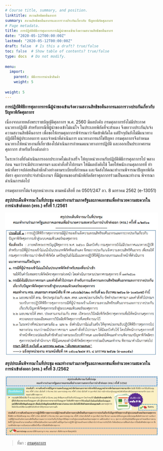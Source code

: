 ```yaml
---
# Course title, summary, and position.
linktitle: สงวนสิทธิขอคืนอากร
summary: สงวนสิทธิขอคืนอากรและการวางประกันเกี่ยวกับ ปัญหาพิกัดศุลกากร
# Page metadata.
title: การปฏิบัติพิธีการศุลกากรกรณีผู้นำของเข้าแจ้งความสงวนสิทธิขอคืนอากร
date: "2020-05-12T00:00:00Z"
lastmod: "2020-05-12T00:00:00Z"
draft: false  # Is this a draft? true/false
toc: false  # Show table of contents? true/false
type: docs  # Do not modify.

menu:
  import:
    parent: พิธีการการนำเข้าสินค้า
    weight: 5

weight: 5
---
```


**การปฏิบัติพิธีการศุลกากรกรณีผู้นำของเข้าแจ้งความสงวนสิทธิขอคืนอากรและการวางประกันเกี่ยวกับ ปัญหาพิกัดศุลกากร**

เนื่องจากภายหลังพระราชบัญญัติศุลกากร พ.ศ. 2560 มีผลบังคับ กรมศุลกากรยังไม่มีประกาศแนวทางปฏิบัติ สำหรับกรณีที่ผู้นำของเข้าไม่แน่ใจ ในประเภทพิกัดที่จะสำแดง จึงขอวางประกัน/แจ้งความสงวนสิทธิคืนอากร เพื่อขอให้กรมศุลกากรพิจำรณาว่าจัดเข้าพิกัดใด แต่ปัจจุบันยังไม่มีแนวทางปฏิบัติให้ผู้ประกอบการ และเจ้าหน้าที่ดำเนินการ แนวทางการแก้ไขปัญหา กรมศุลกากรจึงกำหนดแนวทางให้หน่วยงานที่เกี่ยวข้องไปดำเนินการกำหนดแนวทางการปฏิบัติ และออกเป็นประกาศกรมศุลกากร สำหรับเรื่องดังกล่าว 

ในระหว่างที่ยังดำเนินการออกประกาศไม่แล้วเสร็จ ให้ทุกหน่วยงานรับปฏิบัติพิธีการศุลกากรไป พลางก่อน จนกว่าจะมีประกาศกรมฯ และคำสั่งทั่วไปกรมฯ ให้มีผลบังคับใช้ โดยให้พนักงานศุลกากรที่ ทำหน้าที่ตรวจปล่อยสินค้าชักตัวอย่างตามระเบียบที่กำหนด และจัดส่งให้คณะทำงานพิจารณาปัญหาพิกัดอัตรา ศุลกากรประจำสำนักงานฯ ที่มีผู้แทนของสำนักพิกัดอัตราศุลกากรร่วมเป็นคณะทำงาน พิจารณาดำเนินการต่อไป 

กรมศุลกากรได้แจ้งทุกหน่วยงาน ตามหนังสือที่ กค 0501/247 ลว. 8 มกราคม 2562 (e-13051)


**สรุปประเด็นพิจารณาในที่ประชุม คณะทำงานร่วมภาครัฐและภาคเอกชนเพื่ออำนวยความสะดวกในการนำเข้าส่งออก (ครอ.) ครั้งที่ 1 /2561**

![](https://github.com/dragon-library/library/raw/master/img/request%20duty%20refunds-01.jpg)


**สรุปประเด็นพิจารณาในที่ประชุม คณะทำงานร่วมภาครัฐและภาคเอกชนเพื่ออำนวยความสะดวกในการนำเข้าส่งออก (ครอ.) ครั้งที่ 3 /2562**

![](https://github.com/dragon-library/library/raw/master/img/request%20duty%20refunds-02.jpg)

> ที่มา : [กรมศุลกากร](http://th.customs.go.th/list_strc_download.php?ini_content=business_190117_01_01&ini_menu=menu_business_160421_04&order_by=co_priority&sort_type=0&lang=th&left_menu=menu_business_160421_04_01)